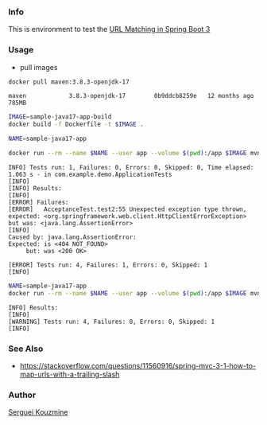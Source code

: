 ### Info

This is environment to test the [URL Matching in Spring Boot 3](https://www.baeldung.com/spring-boot-3-url-matching)

### Usage

* pull images

```sh
docker pull maven:3.8.3-openjdk-17
```
```text
maven            3.8.3-openjdk-17        0b9ddcb8259e   12 months ago   785MB
```

```sh
IMAGE=sample-java17-app-build
docker build -f Dockerfile -t $IMAGE .
```
```sh
NAME=sample-java17-app

docker run --rm --name $NAME --user app --volume $(pwd):/app $IMAGE mvn clean -Dslash=true test
```
```text
INFO] Tests run: 1, Failures: 0, Errors: 0, Skipped: 0, Time elapsed: 1.063 s - in com.example.demo.ApplicationTests
[INFO] 
[INFO] Results:
[INFO] 
[ERROR] Failures: 
[ERROR]   AcceptanceTest.test2:55 Unexpected exception type thrown, expected: <org.springframework.web.client.HttpClientErrorException> but was: <java.lang.AssertionError>
[INFO] 
Caused by: java.lang.AssertionError: 
Expected: is <404 NOT_FOUND>
     but: was <200 OK>

[ERROR] Tests run: 4, Failures: 1, Errors: 0, Skipped: 1
[INFO] 

```
```sh
NAME=sample-java17-app
docker run --rm --name $NAME --user app --volume $(pwd):/app $IMAGE mvn clean test
```
```text
INFO] Results:
[INFO] 
[WARNING] Tests run: 4, Failures: 0, Errors: 0, Skipped: 1
[INFO] 
```
### See Also
  * https://stackoverflow.com/questions/11560916/spring-mvc-3-1-how-to-map-urls-with-a-trailing-slash
  
### Author
[Serguei Kouzmine](kouzmine_serguei@yahoo.com)
